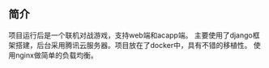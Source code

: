 ## 简介
项目运行后是一个联机对战游戏，支持web端和acapp端。
主要使用了django框架搭建，后台采用腾讯云服务器。项目放在了docker中，具有不错的移植性。
使用nginx做简单的负载均衡。
